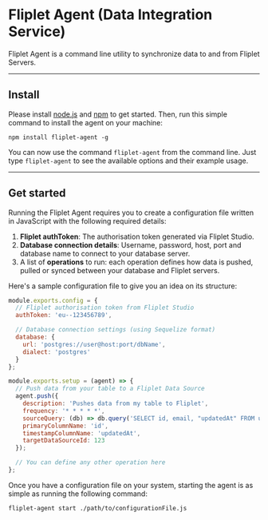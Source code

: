 # Fliplet Agent (Data Integration Service)

Fliplet Agent is a command line utility to synchronize data to and from Fliplet Servers.

---

## Install

Please install [node.js](http://nodejs.org/) and [npm](http://npmjs.com) to get started. Then, run this simple command to install the agent on your machine:

```
npm install fliplet-agent -g
```

You can now use the command `fliplet-agent` from the command line. Just type `fliplet-agent` to see the available options and their example usage.

---

## Get started

Running the Fliplet Agent requires you to create a configuration file written in JavaScript with the following required details:

1. **Fliplet authToken**: The authorisation token generated via Fliplet Studio.
2. **Database connection details**: Username, password, host, port and database name to connect to your database server.
3. A list of **operations** to run: each operation defines how data is pushed, pulled or synced between your database and Fliplet servers.

Here's a sample configuration file to give you an idea on its structure:

```js
module.exports.config = {
  // Fliplet authorisation token from Fliplet Studio
  authToken: 'eu--123456789',

  // Database connection settings (using Sequelize format)
  database: {
    url: 'postgres://user@host:port/dbName',
    dialect: 'postgres'
  }
};

module.exports.setup = (agent) => {
  // Push data from your table to a Fliplet Data Source
  agent.push({
    description: 'Pushes data from my table to Fliplet',
    frequency: '* * * * *',
    sourceQuery: (db) => db.query('SELECT id, email, "updatedAt" FROM users order by id asc;'),
    primaryColumnName: 'id',
    timestampColumnName: 'updatedAt',
    targetDataSourceId: 123
  });

  // You can define any other operation here
};
```

Once you have a configuration file on your system, starting the agent is as simple as running the following command:

```
fliplet-agent start ./path/to/configurationFile.js
```